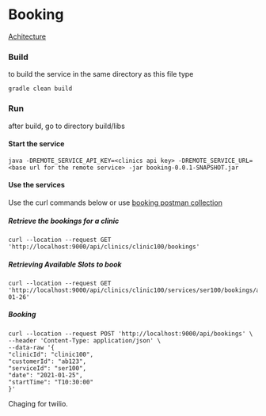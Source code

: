 # Booking
[Achitecture](doc/README.md)
### Build
to build the service in the same directory as this file type
```
gradle clean build
```
### Run
after build, go to directory build/libs
#### Start the service
```
java -DREMOTE_SERVICE_API_KEY=<clinics api key> -DREMOTE_SERVICE_URL=<base url for the remote service> -jar booking-0.0.1-SNAPSHOT.jar
```
#### Use the services
Use the curl commands below or use [booking postman collection](doc/Booking.postman_collection.json)
##### Retrieve the bookings for a clinic
```
curl --location --request GET 'http://localhost:9000/api/clinics/clinic100/bookings' 
```
##### Retrieving Available Slots to book
```
curl --location --request GET 'http://localhost:9000/api/clinics/clinic100/services/ser100/bookings/available/2021-01-26'
```
##### Booking 
```
curl --location --request POST 'http://localhost:9000/api/bookings' \
--header 'Content-Type: application/json' \
--data-raw '{
"clinicId": "clinic100",
"customerId": "ab123",
"serviceId": "ser100",
"date": "2021-01-25",
"startTime": "T10:30:00"
}'
```


Chaging for twilio.

